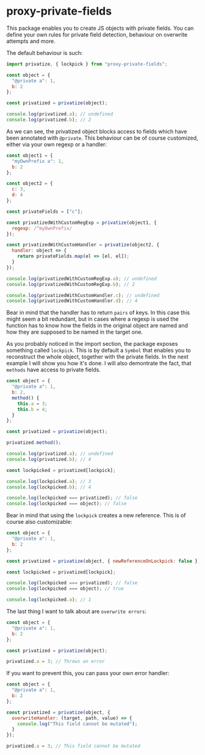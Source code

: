 # proxy-private-fields

This package enables you to create JS objects with private fields. You can define your own rules for private field detection, behaviour on overwrite attempts and more.

The default behaviour is such:

```javascript
import privatize, { lockpick } from "proxy-private-fields";

const object = {
  "@private a": 1,
  b: 2
};

const privatized = privatize(object);

console.log(privatized.a); // undefined
console.log(privatized.b); // 2
```

As we can see, the privatized object blocks access to fields which have been annotated with `@private`. This behaviour can be of course customized, either via your own regexp or a handler:

```javascript
const object1 = {
  "myOwnPrefix a": 1,
  b: 2
};

const object2 = {
  c: 3,
  d: 4
};

const privateFields = ["c"];

const privatizedWithCustomRegExp = privatize(object1, {
  regexp: /^myOwnPrefix/
});

const privatizedWithCustomHandler = privatize(object2, {
  handler: object => {
    return privateFields.map(el => [el, el]);
  }
});

console.log(privatizedWithCustomRegExp.a); // undefined
console.log(privatizedWithCustomRegExp.b); // 2

console.log(privatizedWithCustomHandler.c); // undefined
console.log(privatizedWithCustomHandler.d); // 4
```

Bear in mind that the handler has to return `pairs` of keys. In this case this might seem a bit redundant, but in cases where a regexp is used the function has to know how the fields in the original object are named and how they are supposed to be named in the target one.

As you probably noticed in the import section, the package exposes something called `lockpick`. This is by default a `Symbol` that enables you to reconstruct the whole object, together with the private fields. In the next example I will show you how it's done. I will also demontrate the fact, that `methods` have access to private fields.

```javascript
const object = {
  "@private a": 1,
  b: 2,
  method() {
    this.a = 3;
    this.b = 4;
  }
};

const privatized = privatize(object);

privatized.method();

console.log(privatized.a); // undefined
console.log(privatized.b); // 4

const lockpicked = privatized[lockpick];

console.log(lockpicked.a); // 3
console.log(lockpicked.b); // 4

console.log(lockpicked === privatized); // false
console.log(lockpicked === object); // false
```

Bear in mind that using the `lockpick` creates a new reference. This is of course also customizable:

```javascript
const object = {
  "@private a": 1,
  b: 2
};

const privatized = privatize(object, { newReferenceOnLockpick: false });

const lockpicked = privatized[lockpick];

console.log(lockpicked === privatized); // false
console.log(lockpicked === object); // true

console.log(lockpicked.a); // 1
```

The last thing I want to talk about are `overwrite errors`:

```javascript
const object = {
  "@private a": 1,
  b: 2
};

const privatized = privatize(object);

privatized.a = 3; // Throws an error
```

If you want to prevent this, you can pass your own error handler:

```javascript
const object = {
  "@private a": 1,
  b: 2
};

const privatized = privatize(object, {
  overwriteHandler: (target, path, value) => {
    console.log("This field cannot be mutated");
  }
});

privatized.a = 3; // This field cannot be mutated
```
